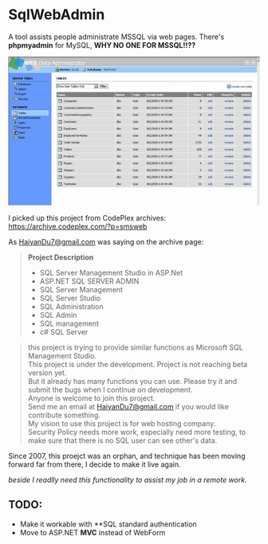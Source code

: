 # SqlWebAdmin

A tool assists people administrate MSSQL via web pages. 
There's **phpmyadmin** for MySQL, **WHY NO ONE FOR MSSQL!!??**

![A snapshot to show what the tool look like.](doc/e35ca15a-0c92-4ff8-9e30-8749c823a664.jpg)

I picked up this project from CodePlex archives: https://archive.codeplex.com/?p=smsweb

As HaiyanDu7@gmail.com was saying on the archive page:

> **Project Description**
> 
> - SQL Server Management Studio in ASP.Net  
> - ASP.NET SQL SERVER ADMIN  
> - SQL Server Management  
> - SQL Server Studio  
> - SQL Administration  
> - SQL Admin  
> - SQL management  
> - c# SQL Server  

> this project is trying to provide similar functions as Microsoft SQL Management Studio.  
> This project is under the development. Project is not reaching beta version yet.  
> But it already has many functions you can use. Please try it and submit the bugs when I continue on development.  
> Anyone is welcome to join this project.  
> Send me an email at HaiyanDu7@gmail.com if you would like contribute something.  
> My vision to use this project is for web hosting company.  
> Security Policy needs more work, especially need more testing, to make sure that there is no SQL user can see other's data.  

Since 2007, this proejct was an orphan, and technique has been moving forward far from there, I decide to make it live again.

*beside I readlly need this functionality to assist my job in a remote work.*

TODO:
----------------------
- Make it workable with **SQL standard authentication
- Move to ASP.NET **MVC** instead of WebForm
